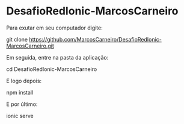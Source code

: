 # DesafioRedIonic-MarcosCarneiro

Para exutar em seu computador digite:

git clone https://github.com/MarcosCarneiro/DesafioRedIonic-MarcosCarneiro.git

Em seguida, entre na pasta da aplicação:

cd DesafioRedIonic-MarcosCarneiro

E logo depois:

npm install

E por último:

ionic serve
